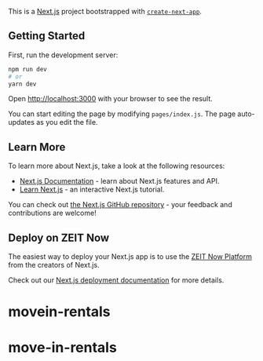 This is a [Next.js](https://nextjs.org/) project bootstrapped with [`create-next-app`](https://github.com/zeit/next.js/tree/canary/packages/create-next-app).

## Getting Started

First, run the development server:

```bash
npm run dev
# or
yarn dev
```

Open [http://localhost:3000](http://localhost:3000) with your browser to see the result.

You can start editing the page by modifying `pages/index.js`. The page auto-updates as you edit the file.

## Learn More

To learn more about Next.js, take a look at the following resources:

- [Next.js Documentation](https://nextjs.org/docs) - learn about Next.js features and API.
- [Learn Next.js](https://nextjs.org/learn) - an interactive Next.js tutorial.

You can check out [the Next.js GitHub repository](https://github.com/zeit/next.js/) - your feedback and contributions are welcome!

## Deploy on ZEIT Now

The easiest way to deploy your Next.js app is to use the [ZEIT Now Platform](https://zeit.co/) from the creators of Next.js.

Check out our [Next.js deployment documentation](https://nextjs.org/docs/deployment) for more details.
# movein-rentals
# move-in-rentals
